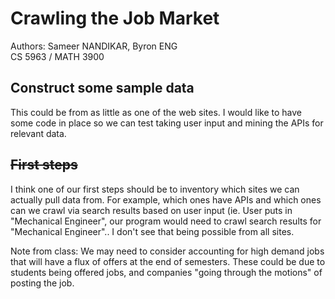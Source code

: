# Crawling the Job Market
Authors: Sameer NANDIKAR, Byron ENG <br>
CS 5963 / MATH 3900 <br>

## Construct some sample data

This could be from as little as one of the web sites. I would like to have some code in place so we can test taking user input and mining the APIs for relevant data.

## ~~First steps~~

I think one of our first steps should be to inventory which sites we can actually pull data from. For example, which ones have APIs and which ones can we crawl via search results based on user input (ie. User puts in "Mechanical Engineer", our program would need to crawl search results for "Mechanical Engineer".. I don't see that being possible from all sites.

Note from class: We may need to consider accounting for high demand jobs that will have a flux of offers at the end of semesters. These could be due to students being offered jobs, and companies "going through the motions" of posting the job.
